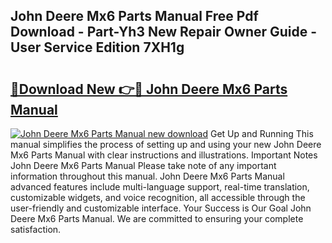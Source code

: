 ## John Deere Mx6 Parts Manual Free Pdf Download - Part-Yh3 New Repair Owner Guide - User Service Edition 7XH1g

# <h2><a href="http://bc92016.oget.top/?id=John+Deere+Mx6+Parts+Manual">🔗Download New 👉🔴 John Deere Mx6 Parts Manual</a></h2>

[![John Deere Mx6 Parts Manual new download](https://i.imgur.com/5g1atiW.png)](http://bc92016.oget.top/?id=John+Deere+Mx6+Parts+Manual)
Get Up and Running This manual simplifies the process of setting up and using your new John Deere Mx6 Parts Manual with clear instructions and illustrations. Important Notes John Deere Mx6 Parts Manual Please take note of any important information throughout this manual. John Deere Mx6 Parts Manual advanced features include multi-language support, real-time translation, customizable widgets, and voice recognition, all accessible through the user-friendly and customizable interface. Your Success is Our Goal John Deere Mx6 Parts Manual. We are committed to ensuring your complete satisfaction.

